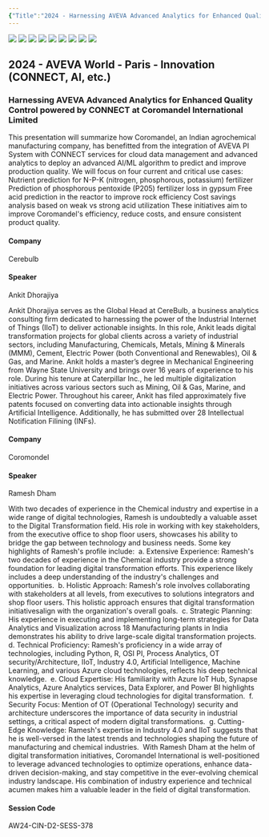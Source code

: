 ```yaml
---
{"Title":"2024 - Harnessing AVEVA Advanced Analytics for Enhanced Quality Control powered by CONNECT at Coromandel International Limited","Year":2024,"Industry":"Chemicals","URL":"https://www.aveva.com/en/perspectives/presentations/2024/harnessing-aveva-advanced-analytics-for-enhanced-quality-control-powered-by-connect-at-coromandel-international-limited/","PDF":"https://cdn.mediavalet.com/eunl/content/e1IOjenxg0WzPzbMw1rBAA/1og8BipxO0W63kkPK4JYnw/Original/Harnessing%20AVEVA%20Advanced%20Analytics%20for%20Enhanced%20Quality%20Control%20powered%20by%20CONNECT%C2%A0at%20Coromandel%20International%20Limited.pdf","Company":"Cerebulb","keywords":["Regression","AAA"],"dg-publish":true,"permalink":"/aveva/customer-stories/2024/2024-harnessing-aveva-advanced-analytics-for-enhanced-quality-control-powered-by-connect-at-coromandel-international-limited/","dgPassFrontmatter":true}
---
```



![](https://i.imgur.com/gajC9yi.png)
![](https://i.imgur.com/Dgc85rk.png)
![](https://i.imgur.com/DetJg91.png)
![](https://i.imgur.com/rSvZMnu.png)
![](https://i.imgur.com/HtRT86C.png)
![](https://i.imgur.com/oB11ejc.png)
![](https://i.imgur.com/4RoOO7u.png)
![](https://i.imgur.com/gMIm8EN.png)
![](https://i.imgur.com/jMNUdlv.png)



## 2024 - AVEVA World - Paris - Innovation (CONNECT, AI, etc.)

### Harnessing AVEVA Advanced Analytics for Enhanced Quality Control powered by CONNECT at Coromandel International Limited

This presentation will summarize how Coromandel, an Indian agrochemical manufacturing company, has benefitted from the integration of AVEVA PI System with CONNECT services for cloud data management and advanced analytics to deploy an advanced AI/ML algorithm to predict and improve production quality. We will focus on four current and critical use cases: Nutrient prediction for N-P-K (nitrogen, phosphorous, potassium) fertilizer Prediction of phosphorous pentoxide (P205) fertilizer loss in gypsum Free acid prediction in the reactor to improve rock efficiency Cost savings analysis based on weak vs strong acid utilization These initiatives aim to improve Coromandel's efficiency, reduce costs, and ensure consistent product quality. 

#### Company

Cerebulb

#### Speaker

Ankit Dhorajiya

Ankit Dhorajiya serves as the Global Head at CereBulb, a business analytics consulting firm dedicated to harnessing the power of the Industrial Internet of Things (IIoT) to deliver actionable insights. In this role, Ankit leads digital transformation projects for global clients across a variety of industrial sectors, including Manufacturing, Chemicals, Metals, Mining & Minerals (MMM), Cement, Electric Power (both Conventional and Renewables), Oil & Gas, and Marine. Ankit holds a master’s degree in Mechanical Engineering from Wayne State University and brings over 16 years of experience to his role. During his tenure at Caterpillar Inc., he led multiple digitalization initiatives across various sectors such as Mining, Oil & Gas, Marine, and Electric Power. Throughout his career, Ankit has filed approximately five patents focused on converting data into actionable insights through Artificial Intelligence. Additionally, he has submitted over 28 Intellectual Notification Filining (INFs).

#### Company

Coromondel

#### Speaker

Ramesh Dham

With two decades of experience in the Chemical industry and expertise in a wide range of digital technologies, Ramesh is undoubtedly a valuable asset to the Digital Transformation field. His role in working with key stakeholders, from the executive office to shop floor users, showcases his ability to bridge the gap between technology and business needs. Some key highlights of Ramesh's profile include:  a. Extensive Experience: Ramesh's two decades of experience in the Chemical industry provide a strong foundation for leading digital transformation efforts. This experience likely includes a deep understanding of the industry's challenges and opportunities.  b. Holistic Approach: Ramesh's role involves collaborating with stakeholders at all levels, from executives to solutions integrators and shop floor users. This holistic approach ensures that digital transformation initiativesalign with the organization's overall goals.  c. Strategic Planning: His experience in executing and implementing long-term strategies for Data Analytics and Visualization across 18 Manufacturing plants in India demonstrates his ability to drive large-scale digital transformation projects.  d. Technical Proficiency: Ramesh's proficiency in a wide array of technologies, including Python, R, OSI PI, Process Analytics, OT security/Architecture, IIoT, Industry 4.0, Artificial Intelligence, Machine Learning, and various Azure cloud technologies, reflects his deep technical knowledge.  e. Cloud Expertise: His familiarity with Azure IoT Hub, Synapse Analytics, Azure Analytics services, Data Explorer, and Power BI highlights his expertise in leveraging cloud technologies for digital transformation.  f. Security Focus: Mention of OT (Operational Technology) security and architecture underscores the importance of data security in industrial settings, a critical aspect of modern digital transformations.  g. Cutting-Edge Knowledge: Ramesh's expertise in Industry 4.0 and IIoT suggests that he is well-versed in the latest trends and technologies shaping the future of manufacturing and chemical industries.  With Ramesh Dham at the helm of digital transformation initiatives, Coromandel International is well-positioned to leverage advanced technologies to optimize operations, enhance data-driven decision-making, and stay competitive in the ever-evolving chemical industry landscape. His combination of industry experience and technical acumen makes him a valuable leader in the field of digital transformation. 

#### Session Code

AW24-CIN-D2-SESS-378